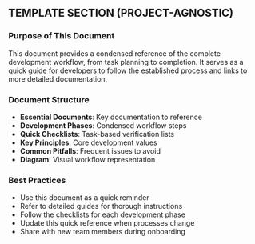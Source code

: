 ## TEMPLATE SECTION (PROJECT-AGNOSTIC)

### Purpose of This Document
This document provides a condensed reference of the complete development workflow, from task planning to completion. It serves as a quick guide for developers to follow the established process and links to more detailed documentation.

### Document Structure
- **Essential Documents**: Key documentation to reference
- **Development Phases**: Condensed workflow steps
- **Quick Checklists**: Task-based verification lists
- **Key Principles**: Core development values
- **Common Pitfalls**: Frequent issues to avoid
- **Diagram**: Visual workflow representation

### Best Practices
- Use this document as a quick reminder
- Refer to detailed guides for thorough instructions
- Follow the checklists for each development phase
- Update this quick reference when processes change
- Share with new team members during onboarding
